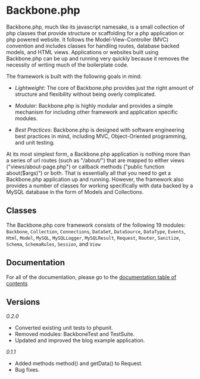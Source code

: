 Backbone.php
============

Backbone.php, much like its javascript namesake, is a small collection of php classes that provide structure or scaffolding for a php application or php powered website. It follows the Model-View-Controller (MVC) convention and includes classes for handling routes, database backed models, and HTML views. Applications or websites built using Backbone.php can be up and running very quickly because it removes the necessity of writing much of the boilerplate code.

The framework is built with the following goals in mind:

* *Lightweight*: The core of Backbone.php provides just the right amount of structure and flexibility without being overly complicated.

* *Modular*: Backbone.php is highly modular and provides a simple mechanism for including other framework and application specific modules.

* *Best Practices*: Backbone.php is designed with software engineering best practices in mind, including MVC, Object-Oriented programming, and unit testing.

At its most simplest form, a Backbone.php application is nothing more than a series of url routes (such as "/about/") that are mapped to either views ("views/about-page.php") or callback methods ("public function about($args)") or both. That is essentially all that you need to get a Backbone.php application up and running. However, the framework also provides a number of classes for working specifically with data backed by a MySQL database in the form of Models and Collections.

Classes
-------

The Backbone.php core framework consists of the following 19 modules: `Backbone`, `Collection`, `Connections`, `DataSet`, `DataSource`, `DataType`, `Events`, `Html`, `Model`, `MySQL`, `MySQLLogger`, `MySQLResult`, `Request`, `Router`, `Sanitize`, `Schema`, `SchemaRules`, `Session`, and `View`
		
Documentation
-------------

For all of the documentation, please go to the [documentation table of contents](https://github.com/jamesatracy/Backbone.php/blob/master/docs/toc.md)

Versions
--------

*0.2.0*
* Converted existing unit tests to phpunit.
* Removed modules: BackboneTest and TestSuite.
* Updated and improved the blog example application.

*0.1.1*
* Added methods method() and getData() to Request.
* Bug fixes.

